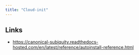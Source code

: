 ```yaml
---
title: "Cloud-init"
---
```


## Links

- https://canonical-subiquity.readthedocs-hosted.com/en/latest/reference/autoinstall-reference.html
